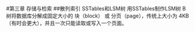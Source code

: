 #第三章 存储与检索
##散列索引
SSTables和LSM树
用SSTables制作LSM树
B 树将数据库分解成固定大小的 块（block） 或 分页（page），传统上大小为 4KB（有时会更大），并且一次只能读取或写入一个页面。
